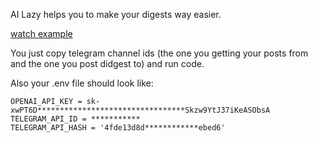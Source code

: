 AI Lazy helps you to make your digests way easier.

[watch example](https://www.youtube.com/watch?v=6DmHj6dgCLc)

You just copy telegram channel ids (the one you getting your posts from and the one you post didgest to) and run code.

Also your .env file should look like:
```
OPENAI_API_KEY = sk-xwPT6D*********************************Skzw9YtJ37iKeASObsA
TELEGRAM_API_ID = ***********  
TELEGRAM_API_HASH = '4fde13d8d************ebed6'
```
